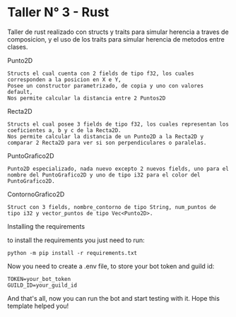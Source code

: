 # Taller N° 3 - Rust
Taller de rust realizado con structs y traits para simular herencia a traves de composicion, y el uso de los traits para simular herencia de metodos entre clases.

Punto2D
```
Structs el cual cuenta con 2 fields de tipo f32, los cuales corresponden a la posicion en X e Y,
Posee un constructor parametrizado, de copia y uno con valores default,
Nos permite calcular la distancia entre 2 Puntos2D
```
Recta2D
```
Structs el cual posee 3 fields de tipo f32, los cuales representan los coeficientes a, b y c de la Recta2D.
Nos permite calcular la distancia de un Punto2D a la Recta2D y comparar 2 Recta2D para ver si son perpendiculares o paralelas.
```
PuntoGrafico2D
```
Punto2D especializado, nada nuevo excepto 2 nuevos fields, uno para el nombre del PuntoGrafico2D y uno de tipo i32 para el color del PuntoGrafico2D.
```
ContornoGrafico2D
```
Struct con 3 fields, nombre_contorno de tipo String, num_puntos de tipo i32 y vector_puntos de tipo Vec<Punto2D>.

```
Installing the requirements

to install the requirements you just need to run:

```
python -m pip install -r requirements.txt
```

Now you need to create a .env file, to store your bot token and guild id:

```
TOKEN=your_bot_token
GUILD_ID=your_guild_id
```
And that's all, now you can run the bot and start testing with it.
Hope this template helped you!
